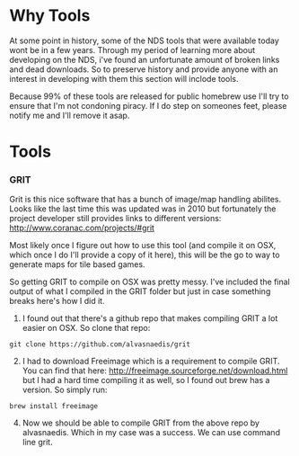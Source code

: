 # Why Tools

At some point in history, some of the NDS tools that were available today wont be in a few years. Through my period of learning more about developing on the NDS, i've found an unfortunate amount of broken links and dead downloads. So to preserve history and provide anyone with an interest in developing with them this section will inclode tools.

Because 99% of these tools are released for public homebrew use I'll try to ensure that I'm not condoning piracy. If I do step on someones feet, please notify me and I'll remove it asap.

# Tools

### GRIT
Grit is this nice software that has a bunch of image/map handling abilites. Looks like the last time this was updated was in 2010 but fortunately the project developer still provides links to different versions: http://www.coranac.com/projects/#grit

Most likely once I figure out how to use this tool (and compile it on OSX, which once I do I'll provide a copy of it here), this will be the go to way to generate maps for tile based games.

So getting GRIT to compile on OSX was pretty messy. I've included the final output of what I compiled in the GRIT folder but just in case something breaks here's how I did it.
1. I found out that there's a github repo that makes compiling GRIT a lot easier on OSX. So clone that repo:
````
git clone https://github.com/alvasnaedis/grit
````
2. I had to download Freeimage which is a requirement to compile GRIT. You can find that here: http://freeimage.sourceforge.net/download.html but I had a hard time compiling it as well, so I found out brew has a version. So simply run:
````
brew install freeimage
````
4. Now we should be able to compile GRIT from the above repo by alvasnaedis. Which in my case was a success. We can use command line grit.



